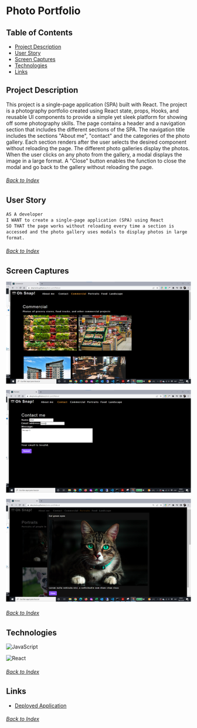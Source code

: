 # Photo Portfolio

## Table of Contents

- [Project Description](#Project-Description)
- [User Story](#User-Story)
- [Screen Captures](#Screen-Captures)
- [Technologies](#Technologies)
- [Links](#Links)


## Project Description

This project is a single-page application (SPA) built with React. The project is a photography portfolio created using React state, props, Hooks, and reusable UI components to provide a simple yet sleek platform for showing off some photography skills. The page contains a header and a navigation section that includes the different sections of the SPA. The navigation title includes the sections "About me", "contact" and the categories of the photo gallery. Each section renders after the user selects the desired component without reloading the page. The different photo galleries display the photos. When the user clicks on any photo from the gallery, a modal displays the image in a large format. A "Close" button enables the function to close the modal and go back to the gallery without reloading the page.
###### [Back to Index](#Table-of-Contents)


## User Story

```
AS A developer
I WANT to create a single-page application (SPA) using React
SO THAT the page works without reloading every time a section is accessed and the photo gallery uses modals to display photos in large format.
```
###### [Back to Index](#Table-of-Contents)


## Screen Captures

![Portfolio 01 main](./src/utils/images/portfolio_01_main.png)

![Portfolio 02 contact](./src/utils/images/portfolio_02_contact.png)

![Portfolio 03 modal](./src/utils/images/portfolio_03_modal.png)

###### [Back to Index](#Table-of-Contents)


## Technologies

![JavaScript](https://img.shields.io/badge/javascript-%23323330.svg?style=for-the-badge&logo=javascript&logoColor=%23F7DF1E)

![React](https://img.shields.io/badge/react-%2320232a.svg?style=for-the-badge&logo=react&logoColor=%2361DAFB)

###### [Back to Index](#Table-of-Contents)


## Links

- [Deployed Application](https://alexjcturbo.github.io/photo-port/)

###### [Back to Index](#Table-of-Contents)